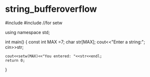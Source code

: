 string_bufferoverflow
=====================


#include <iostream>
#include <iomanip>    //for setw


using namespace std;

int main()
{
    const int MAX =7;
    char str[MAX];
    cout<<"Enter a string:";
    cin>>str;
    
    cout<<setw(MAX)<<"You entered: "<<str<<endl;
    return 0;
}
